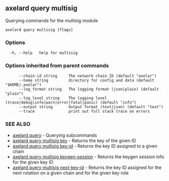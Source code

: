 ## axelard query multisig

Querying commands for the multisig module

```
axelard query multisig [flags]
```

### Options

```
  -h, --help   help for multisig
```

### Options inherited from parent commands

```
      --chain-id string     The network chain ID (default "axelar")
      --home string         directory for config and data (default "$HOME/.axelar")
      --log_format string   The logging format (json|plain) (default "plain")
      --log_level string    The logging level (trace|debug|info|warn|error|fatal|panic) (default "info")
      --output string       Output format (text|json) (default "text")
      --trace               print out full stack trace on errors
```

### SEE ALSO

- [axelard query](/cli-docs/v0_31_0/axelard_query) - Querying subcommands
- [axelard query multisig key](/cli-docs/v0_31_0/axelard_query_multisig_key) - Returns the key of the given ID
- [axelard query multisig key-id](/cli-docs/v0_31_0/axelard_query_multisig_key-id) - Returns the key ID assigned to a given chain
- [axelard query multisig keygen-session](/cli-docs/v0_31_0/axelard_query_multisig_keygen-session) - Returns the keygen session info for the given key ID
- [axelard query multisig next-key-id](/cli-docs/v0_31_0/axelard_query_multisig_next-key-id) - Returns the key ID assigned for the next rotation on a given chain and for the given key role
